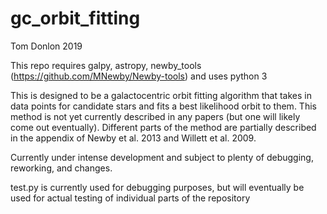 # gc_orbit_fitting

Tom Donlon 2019

This repo requires galpy, astropy, newby_tools (https://github.com/MNewby/Newby-tools)
and uses python 3

This is designed to be a galactocentric orbit fitting algorithm that takes in data points for candidate stars
and fits a best likelihood orbit to them. This method is not yet currently described in any papers
(but one will likely come out eventually). Different parts of the method are partially described in the
appendix of Newby et al. 2013 and Willett et al. 2009.

Currently under intense development and subject to plenty of debugging, reworking, and changes.

test.py is currently used for debugging purposes, but will eventually be used for actual testing
of individual parts of the repository
